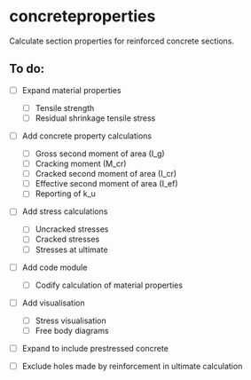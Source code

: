 # concreteproperties

Calculate section properties for reinforced concrete sections.


## To do:
- [ ] Expand material properties
  - [ ] Tensile strength
  - [ ] Residual shrinkage tensile stress

- [ ] Add concrete property calculations
  - [ ] Gross second moment of area (I_g)
  - [ ] Cracking moment (M_cr)
  - [ ] Cracked second moment of area (I_cr)
  - [ ] Effective second moment of area (I_ef)
  - [ ] Reporting of k_u

- [ ] Add stress calculations
  - [ ] Uncracked stresses
  - [ ] Cracked stresses
  - [ ] Stresses at ultimate

- [ ] Add code module
  - [ ] Codify calculation of material properties

- [ ] Add visualisation
  - [ ] Stress visualisation
  - [ ] Free body diagrams

- [ ] Expand to include prestressed concrete

- [ ] Exclude holes made by reinforcement in ultimate calculation
